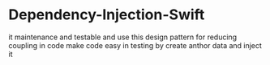# Dependency-Injection-Swift
it maintenance and testable and use this design pattern for reducing coupling in code
make code easy in testing by create anthor data and inject it 
